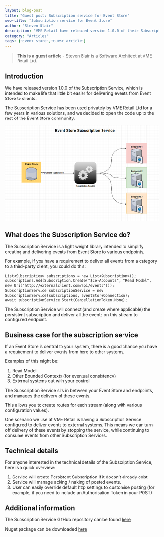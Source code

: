 ```yaml
---
layout: blog-post
title: "Guest post: Subscription service for Event Store"
seo-title: "Subscription service for Event Store"
author: "Steven Blair"
description: "VME Retail have released version 1.0.0 of their Subscription Service, which is intended to make life that little bit easier for delivering events from Event Store to clients. The Subscription Service has been used privately by VME Retail Ltd for a few years in various solutions, and they have decided to open the code up to the rest of the Event Store community."
category: "Articles"
tags: ["Event Store","Guest article"]
---
```

> **This is a guest article** - Steven Blair is a Software Architect at VME Retail Ltd.

## Introduction

We have released version 1.0.0 of the Subscription Service, which is intended to make life that little bit easier for delivering events from Event Store to clients.

The Subscription Service has been used privately by VME Retail Ltd for a few years in various solutions, and we decided to open the code up to the rest of the Event Store community.

![Subscription Service for Event Store](/images/subscription-service-vme-retail.png)

## What does the Subscription Service do?

The Subscription Service is a light weight library intended to simplify creating and delivering events from Event Store to various endpoints.

For example, if you have a requirement to deliver all events from a category to a third-party client, you could do this:

```
List<Subscription> subscriptions = new List<Subscription>();
subscriptions.Add(Subscription.Create("$ce-Accounts", "Read Model", new Uri("http://externalclient.com/api/events")));
SubscriptionService subscriptionService = new SubscriptionService(subscriptions, eventStoreConnection);
await subscriptionService.Start(CancellationToken.None);
```

The Subscription Service will connect (and create where applicable) the persistent subscription and deliver all the events on this stream to configured endpoint.

## Business case for the subscription service

If an Event Store is central to your system, there is a good chance you have a requirement to deliver events from here to other systems.

Examples of this might be:
1. Read Model
2. Other Bounded Contexts (for eventual consistency)
2. External systems out with your control

The Subscription Service sits in between your Event Store and endpoints, and manages the delivery of these events.

This allows you to create routes for each stream (along with various configuration values).

One scenario we use at VME Retail is having a Subscription Service configured to deliver events to external systems. This means we can turn off delivery of these events by stopping the service, while continuing to consume events from other Subscription Services.

## Technical details

For anyone interested in the technical details of the Subscription Service, here is a quick overview:

1. Service will create Persistent Subscription if it doesn’t already exist
2. Service will manage acking / naking of posted events.
3. User can easily override default http settings to customise posting (for example, if you need to include an Authorisation Token in your POST)

## Additional information

The Subscription Service GitHub repository can be found [here](https://github.com/vmeretail/subscriptionservice "Subscription Service on Github")

Nuget package can be downloaded [here](https://www.nuget.org/packages/EventStore.SubscriptionService "Subscription Service on Nuget")
